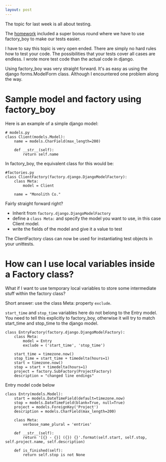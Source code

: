 ```yaml
---
layout: post
---
```

The topic for last week is all about testing. 

The [homework](https://github.com/MelbDjango/lesson-six) included a super bonus round where we have to use factory_boy to make our tests easier.

I have to say this topic is very open ended. There are simply no hard rules how to test your code. The possibilities that your tests cover all cases are endless. I wrote more test code than the actual code in django.

Using factory_boy was very straight forward. It's as easy as using the django forms.ModelForm class. Although I encountered one problem along the way.

# Sample model and factory using factory_boy

Here is an example of a simple django model:

    # models.py
    class Client(models.Model):
        name = models.CharField(max_length=200)

        def __str__(self):
            return self.name

In factory_boy, the equivalent class for this would be:

    #factories.py
    class ClientFactory(factory.django.DjangoModelFactory):
        class Meta:
            model = Client

        name = "Monolith Co."

Fairly straight forward right?
- Inherit from `factory.django.DjangoModelFactory`
- define a `class Meta:` and specify the model you want to use, in this case Client model.
- write the fields of the model and give it a value to test

The ClientFactory class can now be used for instantiating test objects in your unittests.

# How can I use local variables inside a Factory class?

What if I want to use temporary local variables to store some intermediate stuff within the factory class?

Short answer: use the class Meta: property `exclude`. 

`start_time` and `stop_time` variables here do not belong to the Entry model. You need to tell this explicitly to factory_boy, otherwise it will try to match start_time and stop_time to the django model.

    class EntryFactory(factory.django.DjangoModelFactory):
        class Meta:
            model = Entry
            exclude = ('start_time', 'stop_time')

        start_time = timezone.now()
        stop_time = start_time + timedelta(hours=1)
        start = timezone.now()
        stop = start + timedelta(hours=1)
        project = factory.SubFactory(ProjectFactory)
        description = "changed line endings"

Entry model code below

    class Entry(models.Model):
        start = models.DateTimeField(default=timezone.now)
        stop = models.DateTimeField(blank=True, null=True)
        project = models.ForeignKey('Project')
        description = models.CharField(max_length=200)

        class Meta:
            verbose_name_plural = 'entries'

        def __str__(self):
            return '[{} - {}] ({}) {}'.format(self.start, self.stop, self.project.name, self.description)

        def is_finished(self):
            return self.stop is not None
